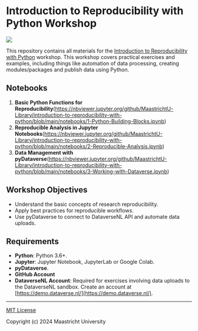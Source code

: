 # Introduction to Reproducibility with Python Workshop

![](https://library.maastrichtuniversity.nl/wp-content/uploads/Python-workshop-RDM-1.png)

This repository contains all materials for the [Introduction to Reproducibility with Python](https://library.maastrichtuniversity.nl/course/introduction-to-reproducibility-with-python/) workshop. This workshop covers practical exercises and examples, including things like automation of data processing, creating modules/packages and publish data using Python.


## Notebooks
1. **Basic Python Functions for Reproducibility**(https://nbviewer.jupyter.org/github/MaastrichtU-Library/introduction-to-reproducibility-with-python/blob/main/notebooks/1-Python-Building-Blocks.ipynb)
2. **Reproducible Analysis in Jupyter Notebooks**(https://nbviewer.jupyter.org/github/MaastrichtU-Library/introduction-to-reproducibility-with-python/blob/main/notebooks/2-Reproducible-Analysis.ipynb)
3. **Data Management with pyDataverse**(https://nbviewer.jupyter.org/github/MaastrichtU-Library/introduction-to-reproducibility-with-python/blob/main/notebooks/3-Working-with-Dataverse.ipynb)

## Workshop Objectives

- Understand the basic concepts of research reproducibility.
- Apply best practices for reproducible workflows.
- Use pyDataverse to connect to DataverseNL API and automate data uploads.

## Requirements

- **Python**:  Python 3.6+.
- **Jupyter**: Jupyter Notebook, JupyterLab or Google Colab.
- **pyDataverse**.
- **GitHub Account**
- **DataverseNL Account**: Required for exercises involving data uploads to the DataverseNL sandbox. Create an account at [https://demo.dataverse.nl/](https://demo.dataverse.nl/).

---
[MIT License](https://github.com/MaastrichtU-Library/introduction-to-reproducibility-with-python/blob/main/LICENSE)

Copyright (c) 2024 Maastricht University

